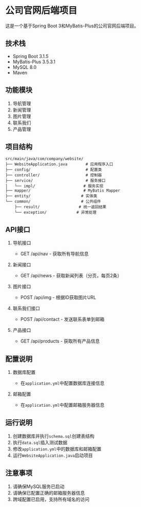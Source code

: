 # 公司官网后端项目

这是一个基于Spring Boot 3和MyBatis-Plus的公司官网后端项目。

## 技术栈

- Spring Boot 3.1.5
- MyBatis-Plus 3.5.3.1
- MySQL 8.0
- Maven

## 功能模块

1. 导航管理
2. 新闻管理
3. 图片管理
4. 联系我们
5. 产品管理

## 项目结构

```
src/main/java/com/company/website/
├── WebsiteApplication.java        # 应用程序入口
├── config/                        # 配置类
├── controller/                    # 控制器
├── service/                       # 服务接口
│   └── impl/                     # 服务实现
├── mapper/                       # MyBatis Mapper
├── entity/                      # 实体类
└── common/                      # 公共组件
    ├── result/                 # 统一返回结果
    └── exception/             # 异常处理
```

## API接口

1. 导航接口
   - GET /api/nav - 获取所有导航信息

2. 新闻接口
   - GET /api/news - 获取新闻列表（分页，每页2条）

3. 图片接口
   - POST /api/img - 根据ID获取图片URL

4. 联系我们接口
   - POST /api/contact - 发送联系表单到邮箱

5. 产品接口
   - GET /api/products - 获取所有产品信息

## 配置说明

1. 数据库配置
   - 在`application.yml`中配置数据库连接信息

2. 邮箱配置
   - 在`application.yml`中配置邮箱服务器信息

## 运行说明

1. 创建数据库并执行`schema.sql`创建表结构
2. 执行`data.sql`插入测试数据
3. 修改`application.yml`中的数据库和邮箱配置
4. 运行`WebsiteApplication.java`启动项目

## 注意事项

1. 请确保MySQL服务已启动
2. 请确保已配置正确的邮箱服务器信息
3. 跨域配置已启用，支持所有域名的访问 